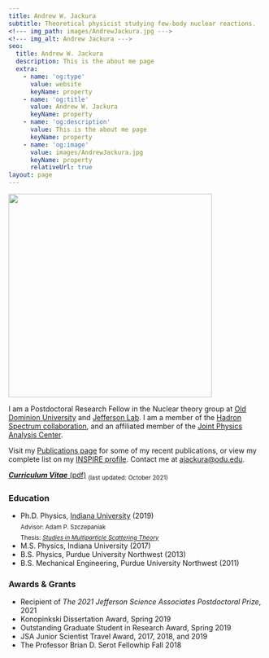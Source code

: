 ```yaml
---
title: Andrew W. Jackura
subtitle: Theoretical physicist studying few-body nuclear reactions.
<!--- img_path: images/AndrewJackura.jpg --->
<!--- img_alt: Andrew Jackura --->
seo:
  title: Andrew W. Jackura
  description: This is the about me page
  extra:
    - name: 'og:type'
      value: website
      keyName: property
    - name: 'og:title'
      value: Andrew W. Jackura
      keyName: property
    - name: 'og:description'
      value: This is the about me page
      keyName: property
    - name: 'og:image'
      value: images/AndrewJackura.jpg
      keyName: property
      relativeUrl: true
layout: page
---
```


<!-- ![Andrew Jackura](/images/AndrewJackura.jpg){:width="500px"} -->

<img style="float: center;" width="400px" src="/images/AndrewJackura.jpg">

I am a Postdoctoral Research Fellow in the Nuclear theory group at [Old Dominion University](https://sites.google.com/view/odu-nuc-th/odu-nuclear) and [Jefferson Lab](https://www.jlab.org). I am a member of the [Hadron Spectrum collaboration](https://jeffersonlab.github.io/hadspec/), and an affiliated member of the [Joint Physics Analysis Center](http://cgl.soic.indiana.edu/jpac/index.php). 

Visit my [Publications page](/publications) for some of my recent publications, or view my complete list on my [INSPIRE profile](http://inspirehep.net/author/A.Jackura.1/). Contact me at <ajackura@odu.edu>.

[***Curriculum Vitae*** (pdf)](/docs/cv_jackura.pdf) <sub>(last updated: October 2021)</sub>

### Education

* Ph.D. Physics, [Indiana University](https://physics.indiana.edu) (2019)  
<sub>Advisor: Adam P. Szczepaniak</sub>  
<sub>Thesis: [*Studies in Multiparticle Scattering Theory*](https://inspirehep.net/files/4dabaa818d628adf5743fa9b7f09e282)</sub>  
* M.S. Physics, Indiana University (2017)
* B.S. Physics, Purdue University Northwest (2013)
* B.S. Mechanical Engineering, Purdue University Northwest (2011)

### Awards & Grants
* Recipient of *The 2021 Jefferson Science Associates Postdoctoral Prize*, 2021
* Konopinkski Dissertation Award, Spring 2019
* Outstanding Graduate Student in Research Award, Spring 2019
* JSA Junior Scientist Travel Award, 2017, 2018, and 2019
* The Professor Brian D. Serot Fellowhip Fall 2018